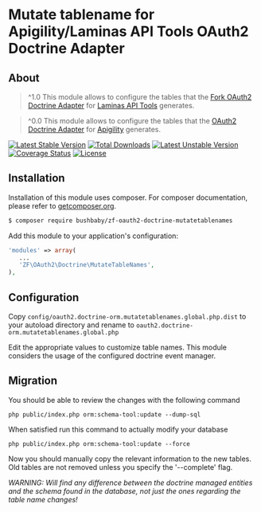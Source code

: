 Mutate tablename for Apigility/Laminas API Tools OAuth2 Doctrine Adapter
======================================================

About
-----

> ^1.0 This module allows to configure the tables that the [Fork OAuth2 Doctrine Adapter](https://github.com/samsonasik/zf-oauth2-doctrine) for [Laminas API Tools](https://api-tools.getlaminas.org/) generates.

> ^0.0 This module allows to configure the tables that the [OAuth2 Doctrine Adapter](https://github.com/api-skeletons/zf-oauth2-doctrine) for [Apigility](https://apigility.org) generates.

[![Latest Stable Version](https://poser.pugx.org/bushbaby/zf-oauth2-doctrine-mutatetablenames/v/stable)](https://packagist.org/packages/bushbaby/zf-oauth2-doctrine-mutatetablenames)
[![Total Downloads](https://poser.pugx.org/bushbaby/zf-oauth2-doctrine-mutatetablenames/downloads)](https://packagist.org/packages/bushbaby/zf-oauth2-doctrine-mutatetablenames)
[![Latest Unstable Version](https://poser.pugx.org/bushbaby/zf-oauth2-doctrine-mutatetablenames/v/unstable)](https://packagist.org/packages/bushbaby/zf-oauth2-doctrine-mutatetablenames)
[![Coverage Status](https://coveralls.io/repos/github/basz/zf-oauth2-doctrine-mutatetablenames/badge.svg?branch=master)](https://coveralls.io/github/basz/zf-oauth2-doctrine-mutatetablenames?branch=master)
[![License](https://poser.pugx.org/bushbaby/zf-oauth2-doctrine-mutatetablenames/license)](https://packagist.org/packages/bushbaby/zf-oauth2-doctrine-mutatetablenames)

Installation
------------

Installation of this module uses composer. For composer documentation, please refer to [getcomposer.org](http://getcomposer.org/).

```sh
$ composer require bushbaby/zf-oauth2-doctrine-mutatetablenames
```

Add this module to your application's configuration:

```php
'modules' => array(
   ...
   'ZF\OAuth2\Doctrine\MutateTableNames',
),
```


Configuration
-------------

Copy `config/oauth2.doctrine-orm.mutatetablenames.global.php.dist` to your autoload directory and rename to `oauth2.doctrine-orm.mutatetablenames.global.php`

Edit the appropriate values to customize table names. This module considers the usage of the configured doctrine event manager.


Migration
---------

You should be able to review the changes with the following command

```
php public/index.php orm:schema-tool:update --dump-sql
```

When satisfied run this command to actually modify your database

```
php public/index.php orm:schema-tool:update --force
```

Now you should manually copy the relevant information to the new tables. Old tables are not removed unless you specify the '--complete' flag.

*WARNING: Will find any difference between the doctrine managed entities and the schema found in the database, not just the ones regarding the table name changes!*
